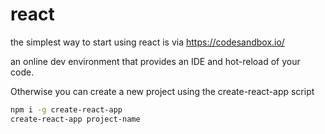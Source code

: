 # react

the simplest way to start using react is via https://codesandbox.io/

an online dev environment that provides an IDE and hot-reload of your code.

Otherwise you can create a new project using the create-react-app script

```bash
npm i -g create-react-app
create-react-app project-name
```